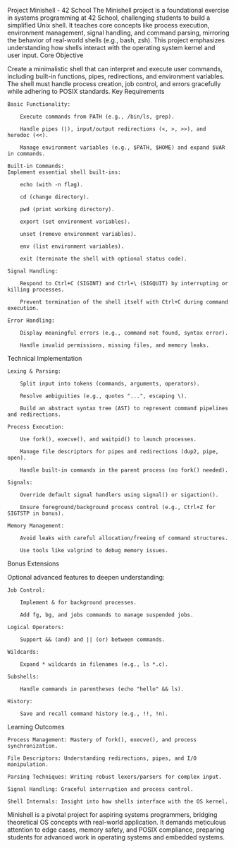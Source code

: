 Project Minishell - 42 School
The Minishell project is a foundational exercise in systems programming at 42 School, challenging students to build a simplified Unix shell. It teaches core concepts like process execution, environment management, signal handling, and command parsing, mirroring the behavior of real-world shells (e.g., bash, zsh). This project emphasizes understanding how shells interact with the operating system kernel and user input.
Core Objective

Create a minimalistic shell that can interpret and execute user commands, including built-in functions, pipes, redirections, and environment variables. The shell must handle process creation, job control, and errors gracefully while adhering to POSIX standards.
Key Requirements

    Basic Functionality:

        Execute commands from PATH (e.g., /bin/ls, grep).

        Handle pipes (|), input/output redirections (<, >, >>), and heredoc (<<).

        Manage environment variables (e.g., $PATH, $HOME) and expand $VAR in commands.

    Built-in Commands:
    Implement essential shell built-ins:

        echo (with -n flag).

        cd (change directory).

        pwd (print working directory).

        export (set environment variables).

        unset (remove environment variables).

        env (list environment variables).

        exit (terminate the shell with optional status code).

    Signal Handling:

        Respond to Ctrl+C (SIGINT) and Ctrl+\ (SIGQUIT) by interrupting or killing processes.

        Prevent termination of the shell itself with Ctrl+C during command execution.

    Error Handling:

        Display meaningful errors (e.g., command not found, syntax error).

        Handle invalid permissions, missing files, and memory leaks.

Technical Implementation

    Lexing & Parsing:

        Split input into tokens (commands, arguments, operators).

        Resolve ambiguities (e.g., quotes "...", escaping \).

        Build an abstract syntax tree (AST) to represent command pipelines and redirections.

    Process Execution:

        Use fork(), execve(), and waitpid() to launch processes.

        Manage file descriptors for pipes and redirections (dup2, pipe, open).

        Handle built-in commands in the parent process (no fork() needed).

    Signals:

        Override default signal handlers using signal() or sigaction().

        Ensure foreground/background process control (e.g., Ctrl+Z for SIGTSTP in bonus).

    Memory Management:

        Avoid leaks with careful allocation/freeing of command structures.

        Use tools like valgrind to debug memory issues.

Bonus Extensions

Optional advanced features to deepen understanding:

    Job Control:

        Implement & for background processes.

        Add fg, bg, and jobs commands to manage suspended jobs.

    Logical Operators:

        Support && (and) and || (or) between commands.

    Wildcards:

        Expand * wildcards in filenames (e.g., ls *.c).

    Subshells:

        Handle commands in parentheses (echo "hello" && ls).

    History:

        Save and recall command history (e.g., !!, !n).

Learning Outcomes

    Process Management: Mastery of fork(), execve(), and process synchronization.

    File Descriptors: Understanding redirections, pipes, and I/O manipulation.

    Parsing Techniques: Writing robust lexers/parsers for complex input.

    Signal Handling: Graceful interruption and process control.

    Shell Internals: Insight into how shells interface with the OS kernel.

Minishell is a pivotal project for aspiring systems programmers, bridging theoretical OS concepts with real-world application. It demands meticulous attention to edge cases, memory safety, and POSIX compliance, preparing students for advanced work in operating systems and embedded systems.
